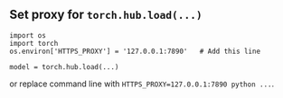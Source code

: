 ## Set proxy for `torch.hub.load(...)`

```
import os
import torch
os.environ['HTTPS_PROXY'] = '127.0.0.1:7890'   # Add this line

model = torch.hub.load(...)
```

or replace command line with `HTTPS_PROXY=127.0.0.1:7890 python ...`.
